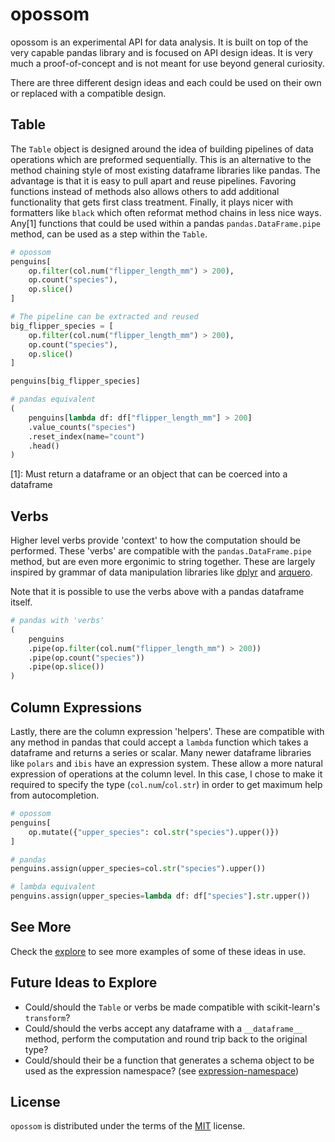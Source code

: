 # opossom

opossom is an experimental API for data analysis. It is built on top of the very capable pandas library and is focused on API design ideas. It is very much a proof-of-concept and is not meant for use beyond general curiosity.

There are three different design ideas and each could be used on their own or replaced with a compatible design.

## Table

The `Table` object is designed around the idea of building pipelines of data operations which are preformed sequentially. This is an alternative to the method chaining style of most existing dataframe libraries like pandas. The advantage is that it is easy to pull apart and reuse pipelines. Favoring functions instead of methods also allows others to add additional functionality that gets first class treatment. Finally, it plays nicer with formatters like `black` which often reformat method chains in less nice ways. Any[1] functions that could be used within a pandas `pandas.DataFrame.pipe` method, can be used as a step within the `Table`.

```python
# opossom
penguins[
    op.filter(col.num("flipper_length_mm") > 200),
    op.count("species"),
    op.slice()
]

# The pipeline can be extracted and reused
big_flipper_species = [
    op.filter(col.num("flipper_length_mm") > 200),
    op.count("species"),
    op.slice()
]

penguins[big_flipper_species]

# pandas equivalent
(
    penguins[lambda df: df["flipper_length_mm"] > 200]
    .value_counts("species")
    .reset_index(name="count")
    .head()
)
```

[1]: Must return a dataframe or an object that can be coerced into a dataframe

## Verbs

Higher level verbs provide 'context' to how the computation should be performed. These 'verbs' are compatible with the `pandas.DataFrame.pipe` method, but are even more ergonimic to string together. These are largely inspired by grammar of data manipulation libraries like [dplyr](https://dplyr.tidyverse.org/) and [arquero](https://uwdata.github.io/arquero/).

Note that it is possible to use the verbs above with a pandas dataframe itself.

```python
# pandas with 'verbs'
(
    penguins
    .pipe(op.filter(col.num("flipper_length_mm") > 200))
    .pipe(op.count("species"))
    .pipe(op.slice())
)
```

## Column Expressions

Lastly, there are the column expression 'helpers'. These are compatible with any method in pandas that could accept a `lambda` function which takes a dataframe and returns a series or scalar. Many newer dataframe libraries like `polars` and `ibis` have an expression system. These allow a more natural expression of operations at the column level. In this case, I chose to make it required to specify the type (`col.num`/`col.str`) in order to get maximum help from autocompletion.

```python
# opossom
penguins[
    op.mutate({"upper_species": col.str("species").upper()})
]

# pandas
penguins.assign(upper_species=col.str("species").upper())

# lambda equivalent
penguins.assign(upper_species=lambda df: df["species"].str.upper())
```

## See More

Check the [explore](/docs/explore.ipynb) to see more examples of some of these ideas in use.

## Future Ideas to Explore

- Could/should the `Table` or verbs be made compatible with scikit-learn's `transform`?
- Could/should the verbs accept any dataframe with a `__dataframe__` method, perform the computation and round trip back to the original type?
- Could/should their be a function that generates a schema object to be used as the expression namespace? (see [expression-namespace](/docs/expression-namespace.ipynb))

## License

`opossom` is distributed under the terms of the [MIT](https://spdx.org/licenses/MIT.html) license.
